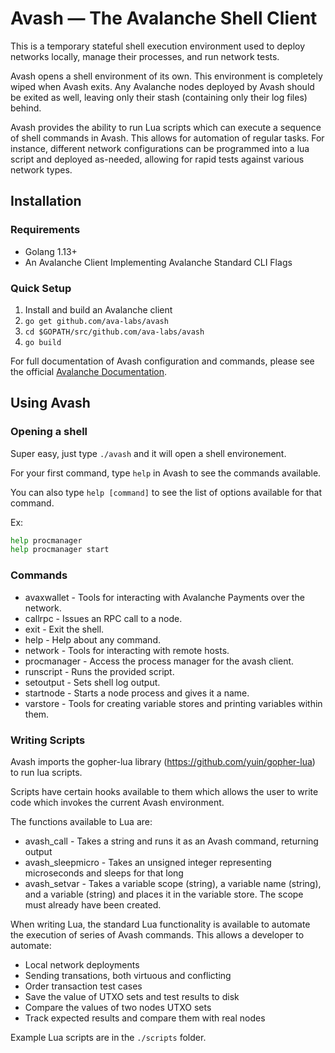 # Avash &mdash; The Avalanche Shell Client

This is a temporary stateful shell execution environment used to deploy networks locally, manage their processes, and run network tests.

Avash opens a shell environment of its own. This environment is completely wiped when Avash exits. Any Avalanche nodes deployed by Avash should be exited as well, leaving only their stash (containing only their log files) behind.

Avash provides the ability to run Lua scripts which can execute a sequence of shell commands in Avash. This allows for automation of regular tasks. For instance, different network configurations can be programmed into a lua script and deployed as-needed, allowing for rapid tests against various network types.

## Installation

### Requirements

 * Golang 1.13+
 * An Avalanche Client Implementing Avalanche Standard CLI Flags

### Quick Setup

 1. Install and build an Avalanche client
 2. `go get github.com/ava-labs/avash`
 3. `cd $GOPATH/src/github.com/ava-labs/avash`
 4. `go build`

For full documentation of Avash configuration and commands, please see the official [Avalanche Documentation](https://docs.avax.network/v1.0/en/tools/avash/).

## Using Avash

### Opening a shell

Super easy, just type `./avash` and it will open a shell environement.

For your first command, type `help` in Avash to see the commands available. 

You can also type `help [command]` to see the list of options available for that command.

Ex:

```sh
help procmanager
help procmanager start
```

### Commands

 * avaxwallet - Tools for interacting with Avalanche Payments over the network.
 * callrpc - Issues an RPC call to a node.
 * exit - Exit the shell.
 * help - Help about any command.
 * network - Tools for interacting with remote hosts.
 * procmanager - Access the process manager for the avash client.
 * runscript - Runs the provided script.
 * setoutput - Sets shell log output.
 * startnode - Starts a node process and gives it a name.
 * varstore - Tools for creating variable stores and printing variables within them.

### Writing Scripts

Avash imports the gopher-lua library (https://github.com/yuin/gopher-lua) to run lua scripts.

Scripts have certain hooks available to them which allows the user to write code which invokes the current Avash environment.

The functions available to Lua are:

 * avash_call - Takes a string and runs it as an Avash command, returning output
 * avash_sleepmicro - Takes an unsigned integer representing microseconds and sleeps for that long
 * avash_setvar - Takes a variable scope (string), a variable name (string), and a variable (string) and places it in the variable store. The scope must already have been created.

 When writing Lua, the standard Lua functionality is available to automate the execution of series of Avash commands. This allows a developer to automate:

 * Local network deployments
 * Sending transations, both virtuous and conflicting
 * Order transaction test cases
 * Save the value of UTXO sets and test results to disk
 * Compare the values of two nodes UTXO sets
 * Track expected results and compare them with real nodes
 
 Example Lua scripts are in the `./scripts` folder.


